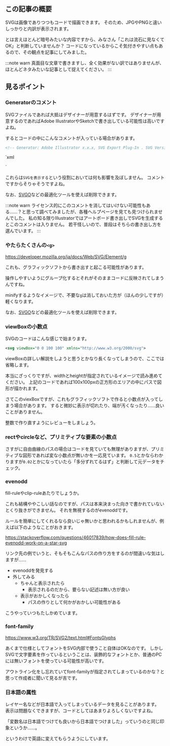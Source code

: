 <!--
title:   SVGのコードレビューをするときに見ていること
tags:    SVG,tips,レビュー
id:      86a30438f353e963b717
private: false
-->
## この記事の概要

SVGは画像でありつつもコードで描画できます。
そのため、JPGやPNGと違いしっかりと内訳が表示されます。

とは言えほとんど暗号みたいな内容ですから、みなさん「これは流石に見なくてOK」と判断していませんか？
コードになっているからこそ気付きやすい点もあるので、その観点を記事にしてみました。

:::note warn
真面目な文章で書きますし、全く効果がない訳ではありませんが、ほとんどネタみたいな記事として捉えてください。
:::

## 見るポイント

### Generatorのコメント

SVGファイルであれば大抵はデザイナーが用意するはずです。
デザイナーが用意するのであればAdobe IllustratorやSketchで書き出している可能性は高いですよね。

するとコードの中にこんなコメントが入っている場合があります。

```xml
<!-- Generator: Adobe Illustrator x.x.x, SVG Export Plug-In . SVG Version: 6.00 Build 0)  -->
```

`xml
<!-- Generator: Sketch x.x - http://www.bohemiancoding.com/sketch -->
`

これらは`SVGを表示する`という役割においては何も影響を及ぼしません。
コメントですからそりゃそうですよね。

なお、[SVGO](https://github.com/svg/svgo)などの最適化ツールを使えば削除できます。

:::note warn
ライセンス的にこのコメントを消してはいけない可能性もある……？と思って調べてみましたが、各種ヘルプページを見ても見つけられませんでした。
私の知る限りIllustratorではアートボード書き出しでSVGを生成するとこのコメントは入りません。
若干怪しいので、普段はそちらの書き出し方を選んでいます。
:::

### やたらたくさんの`<g>`

https://developer.mozilla.org/ja/docs/Web/SVG/Element/g

これも、グラフィックソフトから書き出すと起こる可能性があります。

操作しやすいようにグループ化するとそれがそのままコードに反映されてしまうんですね。

minifyするようなイメージで、不要な`g`は消しておいた方が（ほんの少しですが）軽くなります。

なお、[SVGO](https://github.com/svg/svgo)などの最適化ツールを使えば削除できます。

### viewBoxの小数点

SVGのコードはこんな感じで始まります。

```xml
<svg viewBox="0 0 100 100" xmlns="http://www.w3.org/2000/svg">
```

viewBoxの詳しい解説をしようと思うとかなり長くなってしまうので、ここでは省略します。

本当にざっくりですが、widthとheightが指定されているイメージで読み進めてください。
上記のコードであれば100x100pxの正方形のエリアの中にパスで図形が描かれます。

さてこのviexBoxですが、これもグラフィックソフトで作ると小数点が入ってしまう場合があります。
すると微妙に表示が切れたり、端が汚くなったり……良いことがありません。

整数で作り直すようにレビューをしましょう。

### rectやcircleなど、プリミティブな要素の小数点

さすがに自由曲線のパスの場合はコードを見ていても無理がありますが、プリミティブな図形であれば変な小数点が無いかを一応見ています。
`0.5`とかならわかりますが`0.02`とかになっていたら「多分ずれてるはず」と判断して元データをチェック。

### evenodd

fill-ruleやclip-ruleあたりでしょうか。

これも結構ややこしい話なのですが、パスは本来決まった向きで書かれていないとくり抜きができません。
それを無視するのがevenoddです。

ルールを簡単にしてくれるなら良いじゃ無いかと思われるかもしれませんが、例えば以下のようなことがおきます。

https://stackoverflow.com/questions/46017839/how-does-fill-rule-evenodd-work-on-a-star-svg

リンク先の例でいうと、そもそもこんなパスの作り方をするのが間違いな気はしますが……

- evenoddを発見する
- 外してみる
    - ちゃんと表示されたら
        - 表示されるのだから、要らない記述は無い方が良い
    - 表示がおかしくなったら
        - パスの作りとして何かがおかしい可能性がある

こうやっていつもたしかめています。

### font-family

https://www.w3.org/TR/SVG2/text.html#FontsGlyphs

あくまで仕様としてフォントをSVG内部で使うこと自体はOKなのです。
しかしSVGで文字要素を作っているということは、装飾的なフォントとか、普通のPCには無いフォントを使っている可能性が高いです。

アウトライン化をし忘れていてfont-familyが指定されてしまっているのかな？と思って作成者に聞いて見るが吉です。

### 日本語の属性

レイヤー名などが日本語で入ってしまっているデータを見ることがあります。
表示は問題なくできますが、コードとしてはあまりよろしくないですよね。

「変数名は日本語でつけても良いから日本語でつけました」っていうのと同じ印象というか……。

というわけで英語に変えてもらうようにしています。